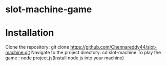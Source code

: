 # slot-machine-game
# Installation
Clone the repository: git clone https://github.com/Chennareddy44/slot-machine.git
Navigate to the project directory: cd slot-machine
To play the game : node project.js(Install node.js into your machine)
